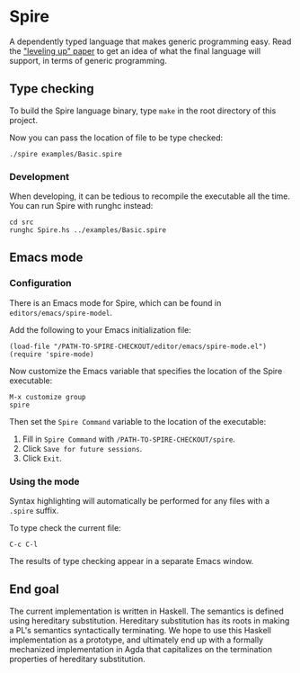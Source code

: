 Spire
=====

A dependently typed language that makes generic programming easy. Read the
["leveling up" paper](https://github.com/larrytheliquid/leveling-up)
to get an idea of what the  final language will support, in terms of
generic programming.

Type checking
-------------

To build the Spire language binary, type `make` in the root directory of this project.

Now you can pass the location of file to be type checked:

```
./spire examples/Basic.spire
```

### Development

When developing, it can be tedious to recompile the executable all the time. You can run Spire with runghc instead:

```
cd src
runghc Spire.hs ../examples/Basic.spire 
````

Emacs mode
----------

### Configuration

There is an Emacs mode for Spire, which can be found in `editors/emacs/spire-model`.

Add the following to your Emacs initialization file:

```
(load-file "/PATH-TO-SPIRE-CHECKOUT/editor/emacs/spire-mode.el")
(require 'spire-mode)
```

Now customize the Emacs variable that specifies the location of the Spire executable:

```
M-x customize group
spire
```

Then set the `Spire Command` variable to the location of the executable:

1. Fill in `Spire Command` with `/PATH-TO-SPIRE-CHECKOUT/spire`.
2. Click `Save for future sessions`.
3. Click `Exit`.

### Using the mode

Syntax highlighting will automatically be performed for any files with a `.spire` suffix.

To type check the current file:

```
C-c C-l
```

The results of type checking appear in a separate Emacs window.

End goal
--------

The current implementation is written in Haskell. The semantics is defined
using hereditary substitution. Hereditary substitution has its
roots in making a PL's semantics syntactically terminating. We hope
to use this Haskell implementation as a prototype, and ultimately end
up with a formally mechanized implementation in Agda that capitalizes
on the termination properties of hereditary substitution.
